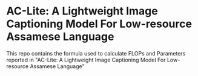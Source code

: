 # AC-Lite: A Lightweight Image Captioning Model For Low-resource Assamese Language
This repo contains the formula used to calculate FLOPs and Parameters reported in "AC-Lite: A Lightweight Image Captioning Model For Low-resource Assamese Language"
